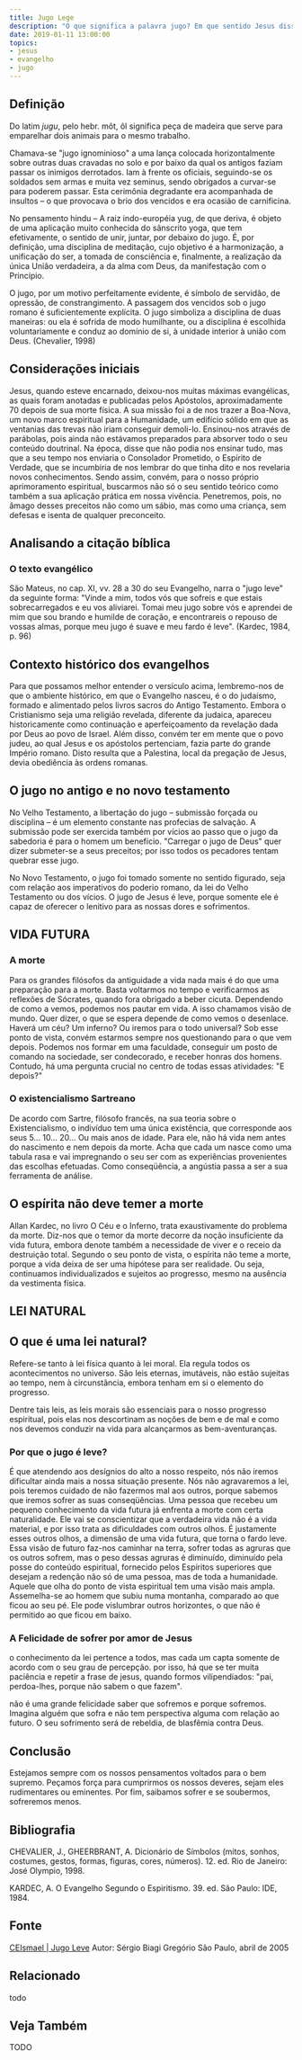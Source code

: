 ```yaml
---
title: Jugo Lege
description: "O que significa a palavra jugo? Em que sentido Jesus disse que o seu jugo era leve? Como entender esta afirmação no meio de nossas decepções e penúrias? Por que algumas pessoas aceitam com paciência os revezes da vida e outras não? Trataremos aqui da citação evangélica, da vida futura e da lei natural."
date: 2019-01-11 13:00:00
topics: 
- jesus
- evangelho
- jugo
---
```


## Definição
Do latim _jugu_, pelo hebr. môt, ôl significa peça de madeira que serve para
emparelhar dois animais para o mesmo trabalho.

Chamava-se "jugo ignominioso" a uma lança colocada horizontalmente sobre outras
duas cravadas no solo e por baixo da qual os antigos faziam passar os inimigos
derrotados. Iam à frente os oficiais, seguindo-se os soldados sem armas e muita
vez seminus, sendo obrigados a curvar-se para poderem passar. Esta cerimônia
degradante era acompanhada de insultos – o que provocava o brio dos vencidos e
era ocasião de carnificina.

No pensamento hindu – A raiz indo-européia yug, de que deriva, é objeto de
uma aplicação muito conhecida do sânscrito yoga, que tem efetivamente, o sentido
de unir, juntar, por debaixo do jugo. É, por definição, uma disciplina de
meditação, cujo objetivo é a harmonização, a unificação do ser, a tomada de
consciência e, finalmente, a realização da única União verdadeira, a da alma com
Deus, da manifestação com o Princípio.

O jugo, por um motivo perfeitamente evidente, é símbolo de servidão, de
opressão, de constrangimento. A passagem dos vencidos sob o jugo romano é
suficientemente explícita. O jugo simboliza a disciplina de duas maneiras: ou
ela é sofrida de modo humilhante, ou a disciplina é escolhida voluntariamente e
conduz ao domínio de si, à unidade interior à união com Deus.  (Chevalier, 1998)

## Considerações iniciais
Jesus, quando esteve encarnado, deixou-nos muitas máximas evangélicas, as quais
foram anotadas e publicadas pelos Apóstolos, aproximadamente 70 depois de sua
morte física. A sua missão foi a de nos trazer a Boa-Nova, um novo marco
espiritual para a Humanidade, um edifício sólido em que as ventanias das trevas
não iriam conseguir demoli-lo. Ensinou-nos através de parábolas, pois ainda não
estávamos preparados para absorver todo o seu conteúdo doutrinal. Na época,
disse que não podia nos ensinar tudo, mas que a seu tempo nos enviaria o
Consolador Prometido, o Espírito de Verdade, que se incumbiria de nos lembrar do
que tinha dito e nos revelaria novos conhecimentos. Sendo assim, convém, para o
nosso próprio aprimoramento espiritual, buscarmos não só o seu sentido teórico
como também a sua aplicação prática em nossa vivência. Penetremos, pois, no
âmago desses preceitos não como um sábio, mas como uma criança, sem defesas e
isenta de qualquer preconceito.

## Analisando a citação bíblica

### O texto evangélico

São Mateus, no cap. XI, vv. 28 a 30 do seu Evangelho, narra o "jugo leve" da
seguinte forma: "Vinde a mim, todos vós que sofreis e que estais sobrecarregados
e eu vos aliviarei. Tomai meu jugo sobre vós e aprendei de mim que sou brando e
humilde de coração, e encontrareis o repouso de vossas almas, porque meu jugo é
suave e meu fardo é leve". (Kardec, 1984, p. 96)

## Contexto histórico dos evangelhos

Para que possamos melhor entender o versículo acima, lembremo-nos de que o
ambiente histórico, em que o Evangelho nasceu, é o do judaísmo, formado e
alimentado pelos livros sacros do Antigo Testamento. Embora o Cristianismo seja
uma religião revelada, diferente da judaica, apareceu historicamente como
continuação e aperfeiçoamento da revelação dada por Deus ao povo de Israel. Além
disso, convém ter em mente que o povo judeu, ao qual Jesus e os apóstolos
pertenciam, fazia parte do grande Império romano. Disto resulta que a Palestina,
local da pregação de Jesus, devia obediência às ordens romanas.

## O jugo no antigo e no novo testamento

No Velho Testamento, a libertação do jugo – submissão forçada ou disciplina – é
um elemento constante nas profecias de salvação. A submissão pode ser exercida
também por vícios ao passo que o jugo da sabedoria é para o homem um benefício.
"Carregar o jugo de Deus" quer dizer submeter-se a seus preceitos; por isso
todos os pecadores tentam quebrar esse jugo.

No Novo Testamento, o jugo foi tomado somente no sentido figurado, seja com
relação aos imperativos do poderio romano, da lei do Velho Testamento ou dos
vícios. O jugo de Jesus é leve, porque somente ele é capaz de oferecer o
lenitivo para as nossas dores e sofrimentos.

## VIDA FUTURA

### A morte

Para os grandes filósofos da antiguidade a vida nada mais é do que uma
preparação para a morte. Basta voltarmos no tempo e verificarmos as reflexões de
Sócrates, quando fora obrigado a beber cicuta. Dependendo de como a vemos,
podemos nos pautar em vida. A isso chamamos visão de mundo. Quer dizer, o que se
espera depende de como vemos o desenlace. Haverá um céu? Um inferno? Ou iremos
para o todo universal? Sob esse ponto de vista, convém estarmos sempre nos
questionando para o que vem depois. Podemos nos formar em uma faculdade,
conseguir um posto de comando na sociedade, ser condecorado, e receber honras
dos homens. Contudo, há uma pergunta crucial no centro de todas essas
atividades: "E depois?"

### O existencialismo Sartreano

De acordo com Sartre, filósofo francês, na sua teoria sobre o Existencialismo, o
indivíduo tem uma única existência, que corresponde aos seus 5... 10... 20... Ou
mais anos de idade. Para ele, não há vida nem antes do nascimento e nem depois
da morte. Acha que cada um nasce como uma tabula rasa e vai impregnando o seu
ser com as experiências provenientes das escolhas efetuadas. Como conseqüência,
a angústia passa a ser a sua ferramenta de análise.

## O espírita não deve temer a morte
Allan Kardec, no livro O Céu e o Inferno, trata exaustivamente do problema da
morte. Diz-nos que o temor da morte decorre da noção insuficiente da vida
futura, embora denote também a necessidade de viver e o receio da destruição
total. Segundo o seu ponto de vista, o espírita não teme a morte, porque a vida
deixa de ser uma hipótese para ser realidade. Ou seja, continuamos
individualizados e sujeitos ao progresso, mesmo na ausência da vestimenta
física.

## LEI NATURAL

## O que é uma lei natural?
Refere-se tanto à lei física quanto à lei moral. Ela regula todos os
acontecimentos no universo. São leis eternas, imutáveis, não estão sujeitas ao
tempo, nem à circunstância, embora tenham em si o elemento do progresso.

Dentre tais leis, as leis morais são essenciais para o nosso progresso
espiritual, pois elas nos descortinam as noções de bem e de mal e como nos
devemos conduzir na vida para alcançarmos as bem-aventuranças.

### Por que o jugo é leve?
É que atendendo aos desígnios do alto a nosso respeito, nós não iremos
dificultar ainda mais a nossa situação presente. Nós não agravaremos a lei, pois
teremos cuidado de não fazermos mal aos outros, porque sabemos que iremos sofrer
as suas conseqüências. Uma pessoa que recebeu um pequeno conhecimento da vida
futura já enfrenta a morte com certa naturalidade. Ele vai se conscientizar que
a verdadeira vida não é a vida material, e por isso trata as dificuldades com
outros olhos. É justamente esses outros olhos, a dimensão de uma vida futura,
que torna o fardo leve. Essa visão de futuro faz-nos caminhar na terra, sofrer
todas as agruras que os outros sofrem, mas o peso dessas agruras é diminuído,
diminuído pela posse do conteúdo espiritual, fornecido pelos Espíritos
superiores que desejam a redenção não só de uma pessoa, mas de toda a
humanidade. Aquele que olha do ponto de vista espiritual tem uma visão mais
ampla. Assemelha-se ao homem que subiu numa montanha, comparado ao que ficou ao
seu pé. Ele pode vislumbrar outros horizontes, o que não é permitido ao que
ficou em baixo.

### A Felicidade de sofrer por amor de Jesus

o conhecimento da lei pertence a todos, mas cada um capta somente de acordo com
o seu grau de percepção. por isso, há que se ter muita paciência e repetir a
frase de jesus, quando formos vilipendiados: "pai, perdoa-lhes, porque não sabem
o que fazem".

não é uma grande felicidade saber que sofremos e porque sofremos. Imagina alguém
que sofra e não tem perspectiva alguma com relação ao futuro. O seu sofrimento
será de rebeldia, de blasfêmia contra Deus.

## Conclusão

Estejamos sempre com os nossos pensamentos voltados para o bem supremo. Peçamos
força para cumprirmos os nossos deveres, sejam eles rudimentares ou eminentes.
Por fim, saibamos sofrer e se soubermos, sofreremos menos.

## Bibliografia
CHEVALIER, J., GHEERBRANT, A. Dicionário de Símbolos (mitos, sonhos, costumes,
gestos, formas, figuras, cores, números). 12. ed. Rio de Janeiro: José Olympio,
1998.

KARDEC, A. O Evangelho Segundo o Espiritismo. 39. ed. São Paulo: IDE, 1984.

## Fonte
[CEIsmael | Jugo Leve](https://www.ceismael.com.br/artigo/jugo-leve.htm)
Autor: Sérgio Biagi Gregório 
São Paulo, abril de 2005

## Relacionado
todo

## Veja Também
TODO

